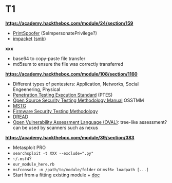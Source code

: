 # T1

**https://academy.hackthebox.com/module/24/section/159**

* [PrintSpoofer](https://github.com/itm4n/PrintSpoofer) (SeImpersonatePrivilege?)
* [impacket](https://github.com/fortra/impacket) ([smb](https://github.com/fortra/impacket/blob/master/examples/smbserver.py))

**xxx**

* base64 to copy-paste file transfer
* md5sum to ensure the file was correctly transferred

**https://academy.hackthebox.com/module/108/section/1160**

* Different types of pentesters: Application, Networks, Social Engeenering, Physical
* [Penetration Testing Execution Standard](http://www.pentest-standard.org/index.php/Main_Page) (PTES)
* [Open Source Security Testing Methodology Manual](https://www.isecom.org/OSSTMM.3.pdf) OSSTMM
* [MSTG](https://owasp.org/www-project-mobile-security-testing-guide/)
* [Firmware Security Testing Methodology](https://github.com/scriptingxss/owasp-fstm)
* [DREAD](https://en.wikipedia.org/wiki/DREAD_(risk_assessment_model))
* [Open Vulnerability Assessment Language (OVAL)](https://oval.mitre.org/): tree-like assessment? can be used by scanners such as nexus

**https://academy.hackthebox.com/module/39/section/383**

* Metasploit PRO
* `searchsploit -t XXX --exclude=".py"`
* `~/.msf4`?
* `our_module_here.rb`
* `msfconsole -m /path/to/module/folder` or `msf6> loadpath [...]`
* Start from a fitting existing module + [doc](https://www.rubydoc.info/github/rapid7/metasploit-framework/Msf)